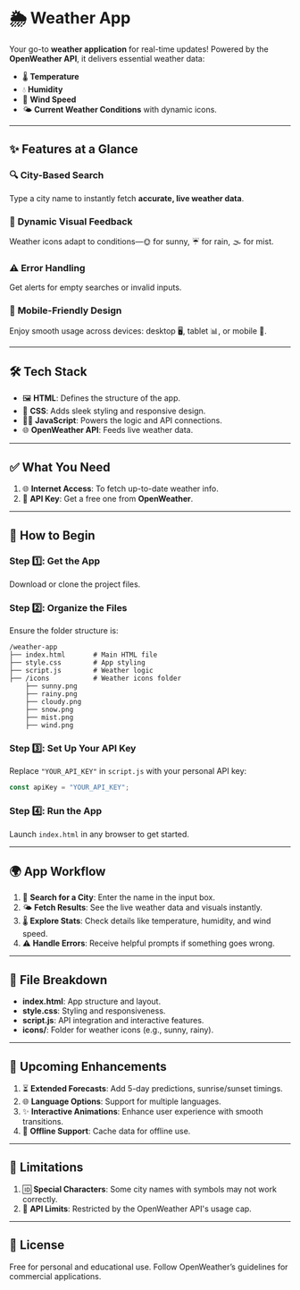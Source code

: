 

# 🌦️ **Weather App**  

Your go-to **weather application** for real-time updates! Powered by the **OpenWeather API**, it delivers essential weather data:  
- 🌡️ **Temperature**  
- 💧 **Humidity**  
- 💨 **Wind Speed**  
- 🌤️ **Current Weather Conditions** with dynamic icons.  

---

## ✨ **Features at a Glance**  

### 🔍 **City-Based Search**  
Type a city name to instantly fetch **accurate, live weather data**.  

### 🌈 **Dynamic Visual Feedback**  
Weather icons adapt to conditions—🌞 for sunny, ☔ for rain, 🌫️ for mist.  

### ⚠️ **Error Handling**  
Get alerts for empty searches or invalid inputs.  

### 📱 **Mobile-Friendly Design**  
Enjoy smooth usage across devices: desktop 🖥️, tablet 📊, or mobile 📱.  

---

## 🛠️ **Tech Stack**  

- 🖼️ **HTML**: Defines the structure of the app.  
- 🎨 **CSS**: Adds sleek styling and responsive design.  
- 🧑‍💻 **JavaScript**: Powers the logic and API connections.  
- 🌐 **OpenWeather API**: Feeds live weather data.  

---

## ✅ **What You Need**  

1. 🌐 **Internet Access**: To fetch up-to-date weather info.  
2. 🔑 **API Key**: Get a free one from **OpenWeather**.  

---

## 🚀 **How to Begin**  

### Step 1️⃣: **Get the App**  
Download or clone the project files.  

### Step 2️⃣: **Organize the Files**  
Ensure the folder structure is:  
```plaintext  
/weather-app  
├── index.html       # Main HTML file  
├── style.css        # App styling  
├── script.js        # Weather logic  
├── /icons           # Weather icons folder  
    ├── sunny.png  
    ├── rainy.png  
    ├── cloudy.png  
    ├── snow.png  
    ├── mist.png  
    ├── wind.png  
```  

### Step 3️⃣: **Set Up Your API Key**  
Replace `"YOUR_API_KEY"` in `script.js` with your personal API key:  
```javascript  
const apiKey = "YOUR_API_KEY";  
```  

### Step 4️⃣: **Run the App**  
Launch `index.html` in any browser to get started.  

---

## 🌍 **App Workflow**  

1. 🔎 **Search for a City**: Enter the name in the input box.  
2. 🌤️ **Fetch Results**: See the live weather data and visuals instantly.  
3. 🌡️ **Explore Stats**: Check details like temperature, humidity, and wind speed.  
4. ⚠️ **Handle Errors**: Receive helpful prompts if something goes wrong.  

---

## 📁 **File Breakdown**  

- **index.html**: App structure and layout.  
- **style.css**: Styling and responsiveness.  
- **script.js**: API integration and interactive features.  
- **icons/**: Folder for weather icons (e.g., sunny, rainy).  

---

## 🚀 **Upcoming Enhancements**  

1. ⏳ **Extended Forecasts**: Add 5-day predictions, sunrise/sunset timings.  
2. 🌐 **Language Options**: Support for multiple languages.  
3. ✨ **Interactive Animations**: Enhance user experience with smooth transitions.  
4. 📴 **Offline Support**: Cache data for offline use.  

---

## 🐞 **Limitations**  

1. 🆔 **Special Characters**: Some city names with symbols may not work correctly.  
2. 🚦 **API Limits**: Restricted by the OpenWeather API's usage cap.  

---

## 📜 **License**  

Free for personal and educational use. Follow OpenWeather’s guidelines for commercial applications.  
